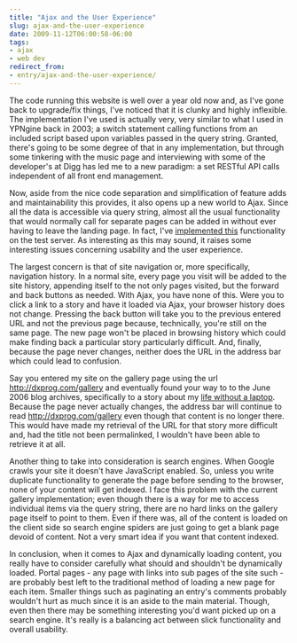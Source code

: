 ```yaml
---
title: "Ajax and the User Experience"
slug: ajax-and-the-user-experience
date: 2009-11-12T06:00:58-06:00
tags:
- ajax
- web dev
redirect_from:
- entry/ajax-and-the-user-experience/
---
```

The code running this website is well over a year old now and, as I've gone back to upgrade/fix things, I've noticed that it is clunky and highly inflexible. The implementation I've used is actually very, very similar to what I used in YPNgine back in 2003; a switch statement calling functions from an included script based upon variables passed in the query string. Granted, there's going to be some degree of that in any implementation, but through some tinkering with the music page and interviewing with some of the developer's at Digg has led me to a new paradigm: a set RESTful API calls independent of all front end management.

Now, aside from the nice code separation and simplification of feature adds and maintainability this provides, it also opens up a new world to Ajax. Since all the data is accessible via query string, almost all the usual functionality that would normally call for separate pages can be added in without ever having to leave the landing page. In fact, I've [implemented this](http://dxprog.dyndns.org/dxsite2) functionality on the test server. As interesting as this may sound, it raises some interesting issues concerning usability and the user experience.

The largest concern is that of site navigation or, more specifically, navigation history. In a normal site, every page you visit will be added to the site history, appending itself to the not only pages visited, but the forward and back buttons as needed. With Ajax, you have none of this. Were you to click a link to a story and have it loaded via Ajax, your browser history does not change. Pressing the back button will take you to the previous entered URL and not the previous page because, technically, you're still on the same page. The new page won't be placed in browsing history which could make finding back a particular story particularly difficult. And, finally, because the page never changes, neither does the URL in the address bar which could lead to confusion.

Say you entered my site on the gallery page using the url http://dxprog.com/gallery and eventually found your way to to the June 2006 blog archives, specifically to a story about my [life without a laptop](http://dxprog.com/entry/tryin-to-survive/). Because the page never actually changes, the address bar will continue to read http://dxprog.com/gallery even though that content is no longer there. This would have made my retrieval of the URL for that story more difficult and, had the title not been permalinked, I wouldn't have been able to retrieve it at all.

Another thing to take into consideration is search engines. When Google crawls your site it doesn't have JavaScript enabled. So, unless you write duplicate functionality to generate the page before sending to the browser, none of your content will get indexed. I face this problem with the current gallery implementation; even though there is a way for me to access individual items via the query string, there are no hard links on the gallery page itself to point to them. Even if there was, all of the content is loaded on the client side so search engine spiders are just going to get a blank page devoid of content. Not a very smart idea if you want that content indexed.

In conclusion, when it comes to Ajax and dynamically loading content, you really have to consider carefully what should and shouldn't be dynamically loaded. Portal pages - any page with links into sub pages of the site such - are probably best left to the traditional method of loading a new page for each item. Smaller things such as paginating an entry's comments probably wouldn't hurt as much since it is an aside to the main material. Though, even then there may be something interesting you'd want picked up on a search engine. It's really is a balancing act between slick functionality and overall usability.

